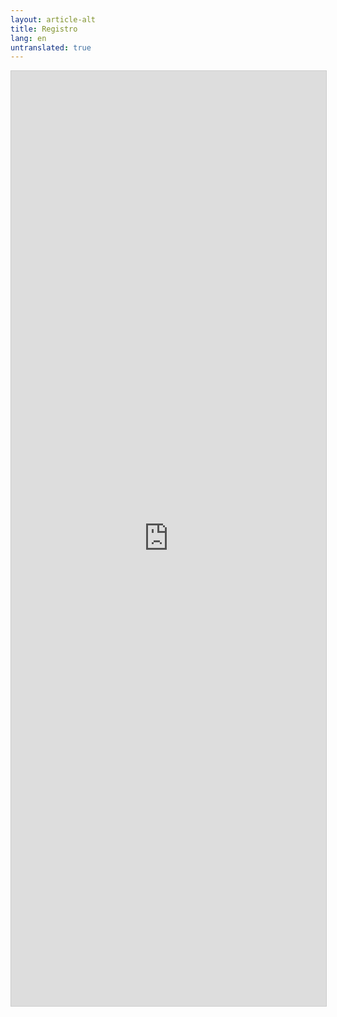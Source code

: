 ```yaml
---
layout: article-alt
title: Registro
lang: en
untranslated: true
---
```


<script src="https://static.airtable.com/js/embed/embed_snippet_v1.js"></script><iframe class="airtable-embed airtable-dynamic-height" src="https://airtable.com/embed/shrp8wi1PQyQG04IS?backgroundColor=gray" frameborder="0" onmousewheel="" width="100%" height="1496" style="background: transparent; border: 1px solid #ccc;"></iframe>
